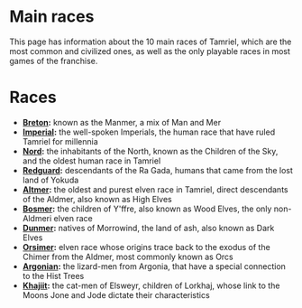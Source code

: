 <!-- @PageTitle: Main Races -->

# Main races

This page has information about the 10 main races of Tamriel, which are the most common and civilized ones, as well as the only playable races in most games of the franchise.

# Races
- **[Breton](/races/main/breton):** known as the Manmer, a mix of Man and Mer
- **[Imperial](/races/main/imperial):** the well-spoken Imperials, the human race that have ruled Tamriel for millennia
- **[Nord](/races/main/nord):** the inhabitants of the North, known as the Children of the Sky, and the oldest human race in Tamriel
- **[Redguard](/races/main/redguard):** descendants of the Ra Gada, humans that came from the lost land of Yokuda
- **[Altmer](/races/main/altmer):** the oldest and purest elven race in Tamriel, direct descendants of the Aldmer, also known as High Elves
- **[Bosmer](/races/main/bosmer):** the children of Y'ffre, also known as Wood Elves, the only non-Aldmeri elven race
- **[Dunmer](/races/main/dunmer):** natives of Morrowind, the land of ash, also known as Dark Elves
- **[Orsimer](/races/main/orsimer):** elven race whose origins trace back to the exodus of the Chimer from the Aldmer, most commonly known as Orcs
- **[Argonian](/races/main/argonian):** the lizard-men from Argonia, that have a special connection to the Hist Trees
- **[Khajiit](/races/main/khajiit):** the cat-men of Elsweyr, children of Lorkhaj, whose link to the Moons Jone and Jode dictate their characteristics